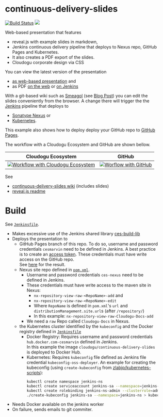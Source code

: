 # continuous-delivery-slides
[![Build Status](https://oss.cloudogu.com/jenkins/buildStatus/icon?job=cloudogu-github%2Fcontinuous-delivery-slides%2Fmaster)](https://oss.cloudogu.com/jenkins/job/cloudogu-github/job/continuous-delivery-slides/job/master/)
[![](https://images.microbadger.com/badges/image/cloudogu/continuous-delivery-slides.svg)](https://hub.docker.com/r/cloudogu/continuous-delivery-slides)

Web-based presentation that features

* reveal.js with example slides in markdown,
* Jenkins continuous delivery pipeline that deploys to Nexus repo, GitHub Pages and Kubernetes.
* It also creates a PDF export of the slides.
* Cloudogu corporate design via CSS

You can view the latest version of the presentation 
* [as web-based presentation](https://cloudogu.github.io/continuous-delivery-slides/) and
* as PDF [on the web](https://cloudogu.github.io/continuous-delivery-slides/Continuous%20Delivery%20Slides.pdf)
  or [on Jenkins](https://oss.cloudogu.com/jenkins/job/cloudogu-github/job/continuous-delivery-slides/job/continuous_handout/lastSuccessfulBuild/artifact/)

With a git-based wiki such as [Smeagol](https://github.com/cloudogu/smeagol) 
(see [Blog Post](https://cloudogu.com/blog/smeagol)) you can edit the slides conveniently from the browser. A change there will trigger the  the [Jenkins](https://jenkins.io/) pipeline that deploys to 
* [Sonatype Nexus](https://www.sonatype.com/nexus-repository-oss) or 
* [Kubernetes](https://kubernetes.io/).

This example also shows how to deploy deploy your GitHub repo to [GitHub Pages](https://pages.github.com/).

The workflow with a Cloudogu Ecosystem and GitHub are shown bellow.

|Cloudogu Ecosystem  | GitHub   |
|--------------------|----------|
|[![Workflow with Cloudogu Ecosystem](http://www.plantuml.com/plantuml/svg/ZP1VQzim5CMVfqznc-t1WpX-3QM4bjIKDOazvWRsLbpfrj6YFqPNsbR6llkaLbd3nbZyO0xd_93EqINvtlcW5JiJ-2WDmdBTRg_Rc-tsqnfstezqNbMk_pORfD-5Xq3ek3KUZPzngokkR11s2DMeUfFEAGzEIQEJ7gdIFNbqx4mQheB0uDJn7HMtMbip6rE7Vp7fFAg-eDbBGwUWXnAdiCJrIPZ6Vh3g5DJWz_2VcjvQHTL-dZ7MM84mMURQK7DBJ-HHJw0du4XmSV7kC6gnW1_iJJhf_hPkLX-QhiXFCuNR5_4UtZu-VvdhbfiYxfn25EMcD_s0xYzcKr_TjEiY3utiY_YJQ-hFswvutZXjqlyL-CdONTkkxrVpheZRfh0A3-WCUZo2s1Ntre70hwZiY8wntnBASW7vVZY7IIsaXqv9WJHX1pyXNCVuOw0TYp8v-G6YU-VaCA1ZsKbXwfgYQnoLVNfDOhIV7mNi4eq8Mlq2)](http://www.plantuml.com/plantuml/uml/ZP1VQzim5CMVfqznc-t1WpX-3QM4bjIKDOazvWRsLbpfrj6YFqPNsbR6llkaLbd3nbZyO0xd_93EqINvtlcW5JiJ-2WDmdBTRg_Rc-tsqnfstezqNbMk_pORfD-5Xq3ek3KUZPzngokkR11s2DMeUfFEAGzEIQEJ7gdIFNbqx4mQheB0uDJn7HMtMbip6rE7Vp7fFAg-eDbBGwUWXnAdiCJrIPZ6Vh3g5DJWz_2VcjvQHTL-dZ7MM84mMURQK7DBJ-HHJw0du4XmSV7kC6gnW1_iJJhf_hPkLX-QhiXFCuNR5_4UtZu-VvdhbfiYxfn25EMcD_s0xYzcKr_TjEiY3utiY_YJQ-hFswvutZXjqlyL-CdONTkkxrVpheZRfh0A3-WCUZo2s1Ntre70hwZiY8wntnBASW7vVZY7IIsaXqv9WJHX1pyXNCVuOw0TYp8v-G6YU-VaCA1ZsKbXwfgYQnoLVNfDOhIV7mNi4eq8Mlq2) | [![Worflow with GitHub](http://www.plantuml.com/plantuml/svg/dPDlJren5CPVhv_YY7l14k7gJ0mnXgY8JZ5S9v8iMPQRSdkyTFIsT_qZCyk--tfBnyLiCsHzGKgVNv_dz70uDPPgwqf1TXW-Seamk4sd5-dLT7f_2tDhAtES99ekkmMtSpTp1dMkf4LfkxagarmenrJXaafGMVjqVfzqJAMvHPEKr5ZKXEnmcGl7q6cn6PBKi4c-ebnmQRgLztWTNMTkmvgyt0ehaHPAR8DA_ExCww1LIfXaqOlOkhNNWtIyNLkjgoZJXqrNkLSxZvvOj_NfeBlVtNzHG_HFl4EfP0Z_gyxmgVOpoIeyeyB-6mwXT8b6bLXVoCmtHpLkUM795xn2nccstFB6JAb5x1inVYGggca9L6krX1y4OA24qh2x7nRvkGb9nJ0mvpHV55evoIBz_f0UCbOhIZFKyVJWwAZNywSlNMXkbVuV6xXKqlvHthWkgZM8Cml3N9bdOx5i0L03EHeuENcRHxdVzy5lwZdAReRZqVLuqev_Z3suMMtUmUvZM94R3pzD9-qmbNlZ-hC1VBeCwLVSVd2pLXrOpA4ER7vv7ndvyERBi-pg-Y6RV9oUtG_RnLnZfVQ20zpxRQjn3-nvceuyLT42VOan2Exghn6DXP27DBtDHhr9Uz7pvCZDK4kqQ1gAh3hlfnE5gb2JLJfqFiyvOoY_z24c4HAx0fq-XAV3CLnW9THpetZ9HpK2MHi7BPeVGsl8k8M9uCpN73C34Pqyyg1vKQ3UJ8sLUF7EcJavHSbSANu1)](http://www.plantuml.com/plantuml/uml/dPDlJren5CPVhv_YY7l14k7gJ0mnXgY8JZ5S9v8iMPQRSdkyTFIsT_qZCyk--tfBnyLiCsHzGKgVNv_dz70uDPPgwqf1TXW-Seamk4sd5-dLT7f_2tDhAtES99ekkmMtSpTp1dMkf4LfkxagarmenrJXaafGMVjqVfzqJAMvHPEKr5ZKXEnmcGl7q6cn6PBKi4c-ebnmQRgLztWTNMTkmvgyt0ehaHPAR8DA_ExCww1LIfXaqOlOkhNNWtIyNLkjgoZJXqrNkLSxZvvOj_NfeBlVtNzHG_HFl4EfP0Z_gyxmgVOpoIeyeyB-6mwXT8b6bLXVoCmtHpLkUM795xn2nccstFB6JAb5x1inVYGggca9L6krX1y4OA24qh2x7nRvkGb9nJ0mvpHV55evoIBz_f0UCbOhIZFKyVJWwAZNywSlNMXkbVuV6xXKqlvHthWkgZM8Cml3N9bdOx5i0L03EHeuENcRHxdVzy5lwZdAReRZqVLuqev_Z3suMMtUmUvZM94R3pzD9-qmbNlZ-hC1VBeCwLVSVd2pLXrOpA4ER7vv7ndvyERBi-pg-Y6RV9oUtG_RnLnZfVQ20zpxRQjn3-nvceuyLT42VOan2Exghn6DXP27DBtDHhr9Uz7pvCZDK4kqQ1gAh3hlfnE5gb2JLJfqFiyvOoY_z24c4HAx0fq-XAV3CLnW9THpetZ9HpK2MHi7BPeVGsl8k8M9uCpN73C34Pqyyg1vKQ3UJ8sLUF7EcJavHSbSANu1)   |

See
* [continuous-delivery-slides wiki](docs/Home.md) (includes slides)
* [reveal.js readme](README-reveal-js.md)

# Build

See [`Jenkinsfile`](Jenkinsfile).

* Makes excessive use of the Jenkins shared library [ces-build-lib](https://github.com/cloudogu/ces-build-lib)
* Deploys the presentation to
  * GitHub Pages branch of this repo. To do so, username and password credentials `cesmarvin` need to be defined in Jenkins. 
    A best practice is to create an [access token](https://github.com/settings/tokens). These credentials must have write 
    access on the GitHub repo.  
    See [here](https://cloudogu.github.io/continuous-delivery-slides/) for the result.
  * Nexus site repo defined in [`pom.xml`](pom.xml). 
    * Username and password credentials `ces-nexus` need to be defined in Jenkins.  
    * These credentials must have write access to the maven site in Nexus:
      * `nx-repository-view-raw-<RepoName>-add` and 
      * `nx-repository-view-raw-<RepoName>-edit` 
      * Where `RepoName` is defined in `pom.xml`'s `url` and `distributionManagement.site.url`s (after `/repository/`)
      * In this example: `nx-repository-view-raw-Cloudogu-Docs-add`
    * We need a `raw` Repo called `Cloudogu-Docs` in Nexus. 
  * the Kubernetes cluster identified by the `kubeconfig` and the Docker registry defined in [`Jenkinsfile`](Jenkinsfile)
    * Docker Registry: Requires username and password credentials `hub.docker.com-cesmarvin` defined in Jenkins.  
      In this example the image `cloudogu/continuous-delivery-slides` is deployed to Docker Hub.
    * Kubernetes: Requires `kubeconfig` file defined as Jenkins file credential `kubeconfig-oss-deployer`. 
      An example for creating the kubeconfig (using `create-kubeconfig` from [zlabjp/kubernetes-scripts](https://github.com/zlabjp/kubernetes-scripts/blob/master/create-kubeconfig)):
      ```bash
      kubectl create namespace jenkins-ns
      kubectl create serviceaccount jenkins-sa --namespace=jenkins-ns
      kubectl create rolebinding jenkins-ns-admin --clusterrole=admin --namespace=jenkins-ns --serviceaccount=jenkins-ns:jenkins-sa
      ./create-kubeconfig jenkins-sa --namespace=jenkins-ns > kubeconfig
      ```
* Needs Docker available on the jenkins worker
* On failure, sends emails to git commiter.
